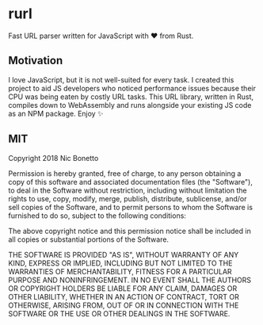 # rurl
Fast URL parser written for JavaScript with ♥ from Rust.

## Motivation
I love JavaScript, but it is not well-suited for every task. I created this project to aid JS developers who noticed performance issues because their CPU was being eaten by costly URL tasks. This URL library, written in Rust, compiles down to WebAssembly and runs alongside your existing JS code as an NPM package. Enjoy ✨

## MIT
Copyright 2018 Nic Bonetto

Permission is hereby granted, free of charge, to any person obtaining a copy of this software and associated documentation files (the "Software"), to deal in the Software without restriction, including without limitation the rights to use, copy, modify, merge, publish, distribute, sublicense, and/or sell copies of the Software, and to permit persons to whom the Software is furnished to do so, subject to the following conditions:

The above copyright notice and this permission notice shall be included in all copies or substantial portions of the Software.

THE SOFTWARE IS PROVIDED "AS IS", WITHOUT WARRANTY OF ANY KIND, EXPRESS OR IMPLIED, INCLUDING BUT NOT LIMITED TO THE WARRANTIES OF MERCHANTABILITY, FITNESS FOR A PARTICULAR PURPOSE AND NONINFRINGEMENT. IN NO EVENT SHALL THE AUTHORS OR COPYRIGHT HOLDERS BE LIABLE FOR ANY CLAIM, DAMAGES OR OTHER LIABILITY, WHETHER IN AN ACTION OF CONTRACT, TORT OR OTHERWISE, ARISING FROM, OUT OF OR IN CONNECTION WITH THE SOFTWARE OR THE USE OR OTHER DEALINGS IN THE SOFTWARE.